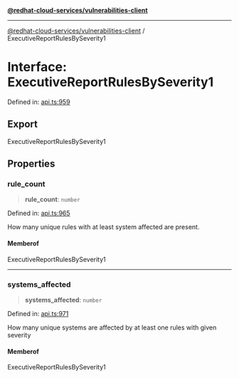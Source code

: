 [**@redhat-cloud-services/vulnerabilities-client**](../README.md)

***

[@redhat-cloud-services/vulnerabilities-client](../globals.md) / ExecutiveReportRulesBySeverity1

# Interface: ExecutiveReportRulesBySeverity1

Defined in: [api.ts:959](https://github.com/charlesmulder/javascript-clients/blob/main/packages/vulnerabilities/git-api/api.ts#L959)

## Export

ExecutiveReportRulesBySeverity1

## Properties

### rule\_count

> **rule\_count**: `number`

Defined in: [api.ts:965](https://github.com/charlesmulder/javascript-clients/blob/main/packages/vulnerabilities/git-api/api.ts#L965)

How many unique rules with at least system affected are present.

#### Memberof

ExecutiveReportRulesBySeverity1

***

### systems\_affected

> **systems\_affected**: `number`

Defined in: [api.ts:971](https://github.com/charlesmulder/javascript-clients/blob/main/packages/vulnerabilities/git-api/api.ts#L971)

How many unique systems are affected by at least one rules with given severity

#### Memberof

ExecutiveReportRulesBySeverity1
